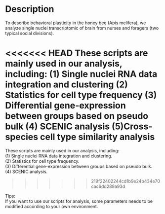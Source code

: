 # Description
To describe behavioral plasticity in the honey bee (Apis melifera), we analyze single nuclei transcriptomic of brain from nurses and foragers (two typical social divisions).

<<<<<<< HEAD
These scripts are mainly used in our analysis, including:
(1) Single nuclei RNA data integration and clustering
(2) Statistics for cell type frequency
(3) Differential gene-expression between groups based on pseudo bulk
(4) SCENIC analysis
(5)Cross-species cell type similarity analysis 
=======
These scripts are mainly used in our analysis, including:  
(1) Single nuclei RNA data integration and clustering.   
(2) Statistics for cell type frequency.   
(3) Differential gene-expression between groups based on pseudo bulk.   
(4) SCENIC analysis.   
>>>>>>> 219f22402244cd1b9e24b434e70cac6dd289a93d

Tips:  
If you want to use our scripts for analysis, some parameters needs to be modified according to your own environment.
